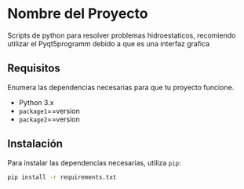 # Nombre del Proyecto

Scripts de python para resolver problemas hidroestaticos, recomiendo utilizar el Pyqt5programm debido a que es una interfaz grafica
## Requisitos

Enumera las dependencias necesarias para que tu proyecto funcione.

- Python 3.x
- `package1`==version
- `package2`==version

## Instalación

Para instalar las dependencias necesarias, utiliza `pip`:

```bash
pip install -r requirements.txt
